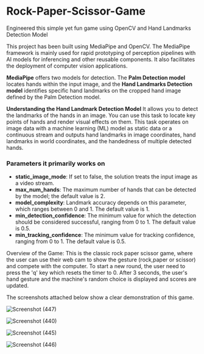 # Rock-Paper-Scissor-Game
Engineered this simple yet fun game using OpenCV and Hand Landmarks Detection Model

This project has been built using MediaPipe and OpenCV. The MediaPipe framework is mainly used for rapid prototyping of perception pipelines with AI models for inferencing and other reusable components. It also facilitates the deployment of computer vision applications.

**MediaPipe** offers two models for detection. The **Palm Detection model** locates hands within the input image, and the **Hand Landmarks Detection model** identifies specific hand landmarks on the cropped hand image defined by the Palm Detection model.

**Understanding the Hand Landmark Detection Model**
It allows you to detect the landmarks of the hands in an image. You can use this task to locate key points of hands and render visual effects on them. This task operates on image data with a machine learning (ML) model as static data or a continuous stream and outputs hand landmarks in image coordinates, hand landmarks in world coordinates, and the handedness of multiple detected hands.

### Parameters it primarily works on

- **static_image_mode**: If set to false, the solution treats the input image as a video stream.
- **max_num_hands**: The maximum number of hands that can be detected by the model; the default value is 2.
- **model_complexity**: Landmark accuracy depends on this parameter, which ranges between 0 and 1. The default value is 1.
- **min_detection_confidence**: The minimum value for which the detection should be considered successful, ranging from 0 to 1. The default value is 0.5.
- **min_tracking_confidence**: The minimum value for tracking confidence, ranging from 0 to 1. The default value is 0.5.

Overview of the Game:
 This is the classic rock paper scissor game, where the user can use their web cam to show the gesture (rock,paper or scissor) and compete with the computer. To start a new round, the user need to press the 'q' key which resets the timer to 0. After 3 seconds, the user's hand gesture and the machine's random choice is displayed and scores are updated.

The screenshots attached below show a clear demonstration of this game.

![Screenshot (447)](https://github.com/user-attachments/assets/b790d9a7-4257-4dd3-8faa-2d9e8f672803)

![Screenshot (440)](https://github.com/user-attachments/assets/0f0e03ed-0ef8-498e-8e17-e4ee7e21807a)

![Screenshot (445)](https://github.com/user-attachments/assets/300f517d-04d6-43d8-8835-482f564f08a1)

![Screenshot (446)](https://github.com/user-attachments/assets/c78d63fe-d303-4bb8-ab51-0ee808ad6504)


